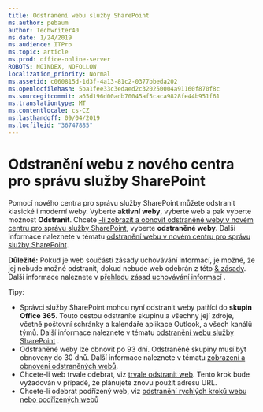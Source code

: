 ```yaml
---
title: Odstranění webu služby SharePoint
ms.author: pebaum
author: Techwriter40
ms.date: 1/24/2019
ms.audience: ITPro
ms.topic: article
ms.prod: office-online-server
ROBOTS: NOINDEX, NOFOLLOW
localization_priority: Normal
ms.assetid: c060815d-1d3f-4a13-81c2-0377bbeda202
ms.openlocfilehash: 5ba1fee33c3edaed2c320250004a91160f870f8c
ms.sourcegitcommit: a65d196d00adb70045af5caca9828fe44b951f61
ms.translationtype: MT
ms.contentlocale: cs-CZ
ms.lasthandoff: 09/04/2019
ms.locfileid: "36747885"
---
```

# <a name="delete-a-site-from-the-new-sharepoint-admin-center"></a>Odstranění webu z nového centra pro správu služby SharePoint

Pomocí nového centra pro správu služby SharePoint můžete odstranit klasické i moderní weby. Vyberte **aktivní weby**, vyberte web a pak vyberte možnost **Odstranit**. Chcete [-li zobrazit a obnovit odstraněné weby v novém centru pro správu služby SharePoint](https://docs.microsoft.com/sharepoint/view-and-restore-deleted-sites-in-new-admin-center), vyberte **odstraněné weby**. Další informace naleznete v tématu [odstranění webu v novém centru pro správu služby SharePoint](https://docs.microsoft.com/sharepoint/delete-site-collection#delete-a-site-in-the-new-sharepoint-admin-center).

**Důležité:** Pokud je web součástí zásady uchovávání informací, je možné, že jej nebude možné odstranit, dokud nebude web odebrán z této [ &amp; zásady](https://protection.office.com/?rfr=AdminCenter#/homepage). Další informace naleznete v [přehledu zásad uchovávání informací](https://docs.microsoft.com/office365/securitycompliance/retention-policies#content-in-onedrive-accounts-and-sharepoint-sites) . 

Tipy:
- Správci služby SharePoint mohou nyní odstranit weby patřící do **skupin Office 365**. Touto cestou odstraníte skupinu a všechny její zdroje, včetně poštovní schránky a kalendáře aplikace Outlook, a všech kanálů týmů. Další informace naleznete v tématu [odstranění webu služby SharePoint](https://docs.microsoft.com/sharepoint/manage-sites-in-new-admin-center#delete-a-site) .
- Odstraněné weby lze obnovit po 93 dní. Odstraněné skupiny musí být obnoveny do 30 dnů. Další informace naleznete v tématu [zobrazení a obnovení odstraněných webů](https://docs.microsoft.com/sharepoint/view-and-restore-deleted-sites-in-new-admin-center).
- Chcete-li web trvale odebrat, viz [trvale odstranit web](https://docs.microsoft.com/sharepoint/delete-site-collection#permanently-delete-a-site). Tento krok bude vyžadován v případě, že plánujete znovu použít adresu URL. 
- Chcete-li odebrat podřízený web, viz [odstranění rychlých kroků webu nebo podřízených webů](https://support.office.com/article/Delete-a-SharePoint-site-or-subsite-bc37b743-0cef-475e-9a8c-8fc4d40179fb#__bkmkshortcut)
